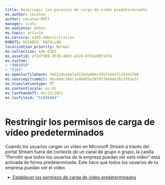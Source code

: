 ```yaml
---
title: Restringir los permisos de carga de vídeo predeterminados
ms.author: cmcatee
author: cmcatee-MSFT
manager: scotv
ms.audience: Admin
ms.topic: article
ms.service: o365-administration
ROBOTS: NOINDEX, NOFOLLOW
localization_priority: Normal
ms.collection: Adm_O365
ms.assetid: ef2df989-8539-48b5-a324-97d2e09f14fe
ms.custom:
- "9002650"
- "5101"
ms.openlocfilehash: f6622deada7e652bdad86cd95f1564f22634e7b8
ms.sourcegitcommit: 8bc60ec34bc1e40685e3976576e04a2623f63a7c
ms.translationtype: MT
ms.contentlocale: es-ES
ms.lasthandoff: 04/15/2021
ms.locfileid: "51835684"
---
```

# <a name="restrict-default-video-upload-permissions"></a>Restringir los permisos de carga de vídeo predeterminados

Cuando los usuarios cargan un vídeo en Microsoft Stream a través del portal Stream fuera del contexto de un canal de grupo o grupo, la casilla "Permitir que todos los usuarios de la empresa puedan ver este vídeo" está activada de forma predeterminada. Esto hace que todos los usuarios de tu empresa puedan ver el vídeo.

- [Establecer los permisos de carga de vídeo predeterminados](https://docs.microsoft.com/stream/default-video-permissions)
